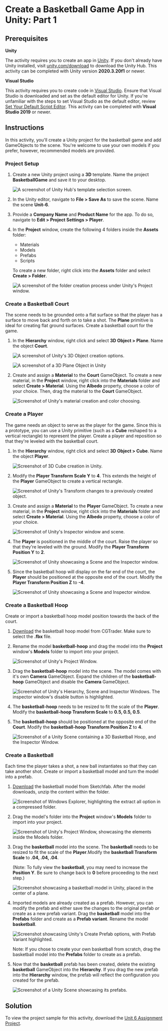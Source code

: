 # Create a Basketball Game App in Unity: Part 1

## Prerequisites

**Unity**

The activity requires you to create an app in [Unity](https://unity.com/). If you don't already have Unity installed, visit [unity.com/download](https://unity.com/download) to download the Unity Hub. This activity can be completed with Unity version **2020.3.20f1** or newer.

**Visual Studio**

This activity requires you to create code in [Visual Studio](https://visualstudio.microsoft.com/downloads/). Ensure that Visual Studio is downloaded and set as the default editor for Unity. If you're unfamiliar with the steps to set Visual Studio as the default editor, review [Set Your Default Script Editor](https://learn.unity.com/tutorial/set-your-default-script-editor-ide#612f3e91edbc2a1b4b4418ee). This activity can be completed with **Visual Studio 2019** or newer.

## Instructions

In this activity, you'll create a Unity project for the basketball game and add GameObjects to the scene. You're welcome to use your own models if you prefer, however, recommended models are provided.

### Project Setup

1. Create a new Unity project using a **3D** template. Name the project **BasketballGame** and save it to your desktop.

    ![A screenshot of Unity Hub's template selection screen.](../images/step-1.png)

1. In the Unity editor, navigate to **File > Save As** to save the scene. Name the scene **Unit-6**.
1. Provide a **Company Name** and **Product Name** for the app. To do so, navigate to **Edit > Project Settings > Player**.
1. In the **Project** window, create the following 4 folders inside the **Assets** folder:
    - Materials
    - Models
    - Prefabs
    - Scripts

    To create a new folder, right click into the **Assets** folder and select **Create > Folder**.

    ![A screenshot of the folder creation process under Unity's Project window.](../images/step-4.png)

### Create a Basketball Court

The scene needs to be grounded onto a flat surface so that the player has a surface to move back and forth on to take a shot. The **Plane** primitive is ideal for creating flat ground surfaces. Create a basketball court for the game.

1. In the **Hierarchy** window, right click and select **3D Object > Plane**. Name the object **Court**.

    ![A screenshot of Unity's 3D Object creation options.](../images/create-court.png)

    ![A screenshot of a 3D Plane Object in Unity](../images/create-court-2.png)

1. Create and assign a **Material** to the **Court** GameObject. To create a new material, in the **Project** window, right click into the **Materials** folder and select **Create > Material**. Using the **Albedo** property, choose a color of your choice. Then, drag the material to the **Court** GameObject.

    ![Screenshot of Unity's material creation and color choosing.](../images/create-court-material.png)

### Create a Player

The game needs an object to serve as the player for the game. Since this is a prototype, you can use a Unity primitive (such as a **Cube** reshaped to a vertical rectangle) to represent the player. Create a player and reposition so that they're leveled with the basketball court.

1. In the **Hierarchy** window, right click and select **3D Object > Cube**. Name the object **Player**.

    ![Screenshot of 3D Cube creation in Unity.](../images/create-player.png)

1. Modify the **Player Transform Scale Y** to **4**. This extends the height of the **Player** GameObject to create a vertical rectangle.

    ![Screenshot of Unity's Transform changes to a previously created object.](../images/player-transform.png)

1. Create and assign a **Material** to the **Player** GameObject. To create a new material, in the **Project** window, right click into the **Materials** folder and select **Create > Material**. Using the **Albedo** property, choose a color of your choice.

    ![Screenshot of Unity's Inspector window and scene.](../images/player-material.png)

1. The **Player** is positioned in the middle of the court. Raise the player so that they're leveled with the ground. Modify the **Player Transform Position Y** to **2**.

    ![Screenshot of Unity showcasing a Scene and the Inspector window.](../images/player-transform-2.png)

1. Since the basketball hoop will display on the far end of the court, the **Player** should be positioned at the opposite end of the court. Modify the **Player Transform Position Z** to **-4**.

    ![Screenshot of Unity showcasing a Scene and Inspector window.](../images/player-transform-3.jpg)

### Create a Basketball Hoop

Create or import a basketball hoop model position towards the back of the court.

1. [Download](https://www.cgtrader.com/free-3d-models/sports/equipment/basket-ball-hoop-cde8ef2d-fe2c-49db-962f-bd79d410c299) the basketball hoop model from CGTrader. Make sure to select the **.fbx** file.

1. Rename the model **basketball-hoop** and drag the model into the **Project** window's **Models** folder to import into your project.

    ![Screenshot of Unity's Project Window.](../images/hoop-model-import.jpg)

1. Drag the **basketball-hoop** model into the scene. The model comes with it's own **Camera** GameObject. Expand the children of the **basketball-hoop** GameObject and disable the **Camera** GameObject.

    ![Screenshot of Unity's Hierarchy, Scene and Inspector Windows. The inspector window's disable button is highlighted.](../images/hoop-camera-disable.jpg)

1. The **basketball-hoop** needs to be resized to fit the scale of the **Player**. Modify the **basketball-hoop Transform Scale** to **0.5, 0.5, 0.5**.

1. The **basketball-hoop** should be positioned at the opposite end of the **Court**. Modify the **basketball-hoop Transform Position Z** to **4**.

    ![Screenshot of a Unity Scene containing a 3D Basketball Hoop, and the Inspector Window.](../images/hoop-scaling-transform.jpg)

### Create a Basketball

Each time the player takes a shot, a new ball instantiates so that they can take another shot. Create or import a basketball model and turn the model into a prefab.

1. [Download](https://sketchfab.com/3d-models/basketball-536d687777f0473dbc79f00ea4a17917) the basketball model from Sketchfab. After the model downloads, unzip the content within the folder.

    ![Screenshot of Windows Explorer, highlighting the extract all option in a compressed folder.](../images/basketball-unzip.jpg)

1. Drag the model's folder into the **Project** window's **Models** folder to import into your project.

    ![Screenshot of Unity's Project Window, showcasing the elements inside the Models folder.](../images/basketball-import.jpg)

1. Drag the **basketball** model into the scene. The **basketball** needs to be resized to fit the scale of the **Player**.Modify the **basketball Transform Scale** to **.04, .04, .04**.

    (Note: To fully view the **basketball**, you may need to increase the **Position Y**. Be sure to change back to **0** before proceeding to the next step.)

    ![Screenshot showcasing a basketball model in Unity, placed in the center of a plane.](../images/basketball-scaled.jpg)

1. Imported models are already created as a prefab. However, you can modify the prefab and either save the changes to the original prefab *or* create as a new prefab variant. Drag the **basketball** model into the **Prefabs** folder and create as a **Prefab variant**. Rename the model **basketball**.

    ![Screenshot showcasing Unity's Create Prefab options, with Prefab Variant highlighted.](../images/basketball-prefab-variant.jpg)

    Note: If you chose to create your own basketball from scratch, drag the basketball model into the **Prefabs** folder to create as a prefab.

1. Now that the **basketball** prefab has been created, delete the existing **basketball** GameObject into the **Hierarchy**. If you drag the new prefab into the **Hierarchy** window, the prefab will reflect the configuration you created for the prefab.

    ![Screenshot of a Unity Scene showcasing its prefabs.](../images/basketball-new-prefab.jpg)

## Solution

To view the project sample for this activity, download the [Unit 6 Assignment Project](LINK).